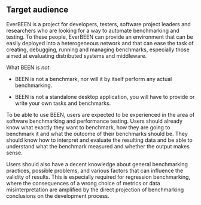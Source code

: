 ## Target audience

EverBEEN is a project for developers, testers, software project leaders and researchers who are looking for a way to automate benchmarking and testing. To these people, EverBEEN can provide an environment that can be easily deployed into a heterogeneous network and that can ease the task of creating, debugging, running and managing benchmarks, especially those aimed at evaluating distributed systems and middleware.

What BEEN is *not*:

* BEEN is not a benchmark, nor will it by itself perform any actual benchmarking.

* BEEN is not a standalone desktop application, you will have to provide or write your own tasks and benchmarks.

To be able to use BEEN, users are expected to be experienced in the area of software benchmarking and performance testing. Users should already know what exactly they want to benchmark, how they are going to benchmark it and what the outcome of their benchmarks should be. They should know how to interpret and evaluate the resulting data and be able to understand what the benchmark measured and whether the output makes sense.

Users should also have a decent knowledge about general benchmarking practices, possible problems, and various factors that can influence the validity of results. This is especially required for regression benchmarking, where the consequences of a wrong choice of metrics or data misinterpretation are amplified by the direct projection of benchmarking conclusions on the development process.

